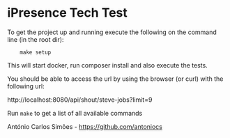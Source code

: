 # iPresence Tech Test

To get the project up and running execute the following on the command line (in the root dir):
```
	make setup
```

This will start docker, run composer install and also execute the tests.

You should be able to access the url by using the browser (or curl) with the following url:

http://localhost:8080/api/shout/steve-jobs?limit=9

Run `make` to get a list of all available commands



António Carlos Simões - https://github.com/antoniocs
